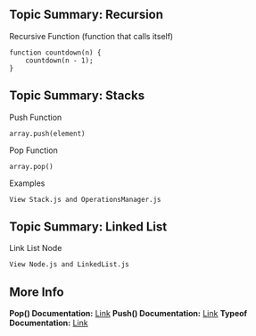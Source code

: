 ## **Topic Summary: Recursion**
Recursive Function (function that calls itself)
```
function countdown(n) {
    countdown(n - 1);
}
```

## **Topic Summary: Stacks**
Push Function
```
array.push(element)
```
Pop Function
```
array.pop()
```
Examples
```
View Stack.js and OperationsManager.js
```
## **Topic Summary: Linked List**
Link List Node
```
View Node.js and LinkedList.js

```

## **More Info**
**Pop() Documentation:** [Link](https://developer.mozilla.org/en-US/docs/Web/JavaScript/Reference/Global_Objects/Array/pop)
**Push() Documentation:** [Link](https://developer.mozilla.org/en-US/docs/Web/JavaScript/Reference/Global_Objects/Array/push)
**Typeof Documentation:** [Link](https://developer.mozilla.org/en-US/docs/Web/JavaScript/Reference/Operators/typeof)